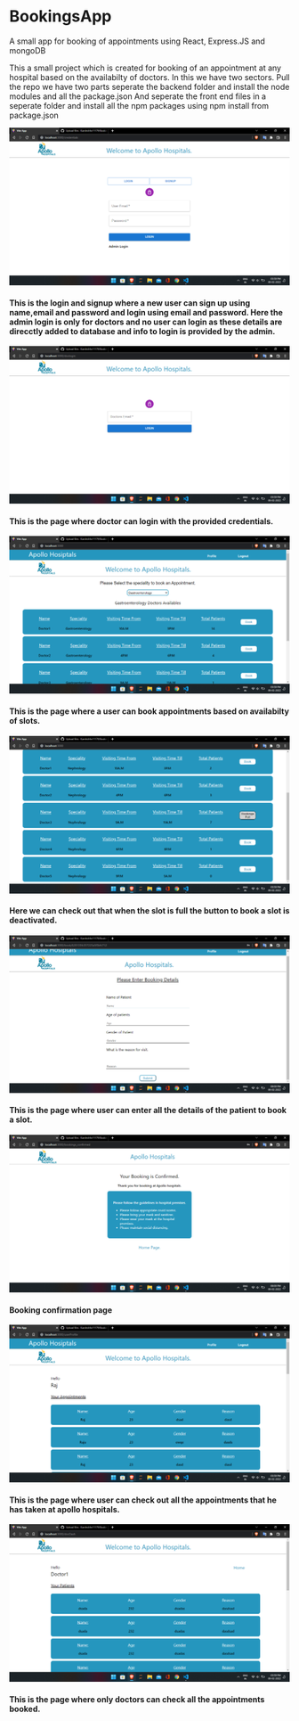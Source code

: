 # BookingsApp
A small app for booking of appointments using React, Express.JS and mongoDB

This a small project which is created for booking of an appointment at any hospital based on the availabilty of doctors.
In this we have two sectors.
Pull the repo we have two parts seperate the backend folder and install the node modules and all the package.json
And seperate the front end files in a seperate folder and install all the npm packages using npm install from package.json

![Login Page](https://raw.githubusercontent.com/Kamleshfw11179/Images/main/Screenshot%20(25).png)

#### This is the login and signup where a new user can sign up using name,email and password and login using email and password. Here the admin login is only for doctors and no user can login as these details are direcctly added to database and info to login is provided by the admin.


![Home Page](https://raw.githubusercontent.com/Kamleshfw11179/Images/main/Screenshot%20(27).png)

#### This is the page where doctor can login with the provided credentials.


![Page where user can select doctor](https://raw.githubusercontent.com/Kamleshfw11179/Images/main/Screenshot%20(21).png)

#### This is the page where a user can book appointments based on availabilty of slots.

![Bookings Full](https://raw.githubusercontent.com/Kamleshfw11179/Images/main/Screenshot%20(22).png)

#### Here we can check out that when the slot is full the button to book a slot is deactivated.

![Enter user details](https://raw.githubusercontent.com/Kamleshfw11179/Images/main/Screenshot%20(29).png)

#### This is the page where user can enter all the details of the patient to book a slot.

![Booking Confirmed](https://raw.githubusercontent.com/Kamleshfw11179/Images/main/Screenshot%20(31).png)

#### Booking confirmation page

![Appintment pages](https://raw.githubusercontent.com/Kamleshfw11179/Images/main/Screenshot%20(23).png)

#### This is the page where user can check out all the appointments that he has taken at apollo hospitals.

![Doctors Dash](https://raw.githubusercontent.com/Kamleshfw11179/Images/main/Screenshot%20(28).png)

#### This is the page where only doctors can check all the appointments booked.
